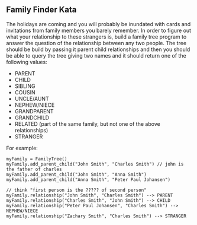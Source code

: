 ﻿Family Finder Kata
----------------------------------

The holidays are coming and you will probably be inundated with cards and invitations from family members you barely remember. In order to figure out what your relationship to these strangers is, build a family tree program to answer the question of the relationship between any two people. The tree should be build by passing it parent child relationships and then you should be able to query the tree giving two names and it should return one of the following values:

  * PARENT
  * CHILD
  * SIBLING
  * COUSIN
  * UNCLE/AUNT
  * NEPHEW/NIECE
  * GRANDPARENT
  * GRANDCHILD
  * RELATED (part of the same family, but not one of the above relationships)
  * STRANGER 

For example:

    myFamily = FamilyTree()
    myFamily.add_parent_child("John Smith", "Charles Smith") // john is the father of charles
    myFamily.add_parent_child("John Smith", "Anna Smith")
    myFamily.add_parent_child("Anna Smith", "Peter Paul Johansen")
    
    // think "first person is the ????? of second person"
    myFamily.relationship("John Smith", "Charles Smith") --> PARENT
    myFamily.relationship("Charles Smith", "John Smith") --> CHILD
    myFamily.relationship("Peter Paul Johansen", "Charles Smith") --> NEPHEW/NIECE
    myFamily.relationship("Zachary Smith", "Charles Smith") --> STRANGER
